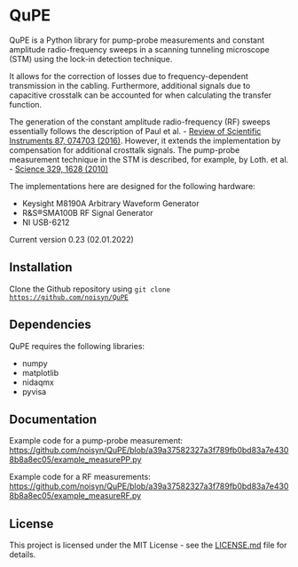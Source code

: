 # QuPE
QuPE is a Python library for pump-probe measurements and constant amplitude radio-frequency sweeps in a scanning tunneling microscope (STM) using the lock-in detection technique.

It allows for the correction of losses due to frequency-dependent transmission in the cabling. Furthermore, additional signals due to capacitive crosstalk can be accounted for when calculating the transfer function.

The generation of the constant amplitude radio-frequency (RF) sweeps essentially follows the description of Paul et al. - [Review of Scientific Instruments 87, 074703 (2016)](https://doi.org/10.1063/1.4955446). However, it extends the implementation by compensation for additional crosttalk signals. The pump-probe measurement technique in the STM is described, for example, by Loth. et al. - [Science 329, 1628 (2010)](https://doi.org/10.1126/science.1191688)

The implementations here are designed for the following hardware:
- Keysight M8190A Arbitrary Waveform Generator
- R&S®SMA100B RF Signal Generator
- NI USB-6212

Current version 0.23 (02.01.2022)

## Installation
Clone the Github repository using
<code>git clone https://github.com/noisyn/QuPE</code>

## Dependencies
QuPE requires the following libraries:
- numpy
- matplotlib
- nidaqmx
- pyvisa

## Documentation
Example code for a pump-probe measurement:
https://github.com/noisyn/QuPE/blob/a39a37582327a3f789fb0bd83a7e4308b8a8ec05/example_measurePP.py

Example code for a RF measurements:
https://github.com/noisyn/QuPE/blob/a39a37582327a3f789fb0bd83a7e4308b8a8ec05/example_measureRF.py

## License
This project is licensed under the MIT License - see the [LICENSE.md](LICENSE.md) file for details.